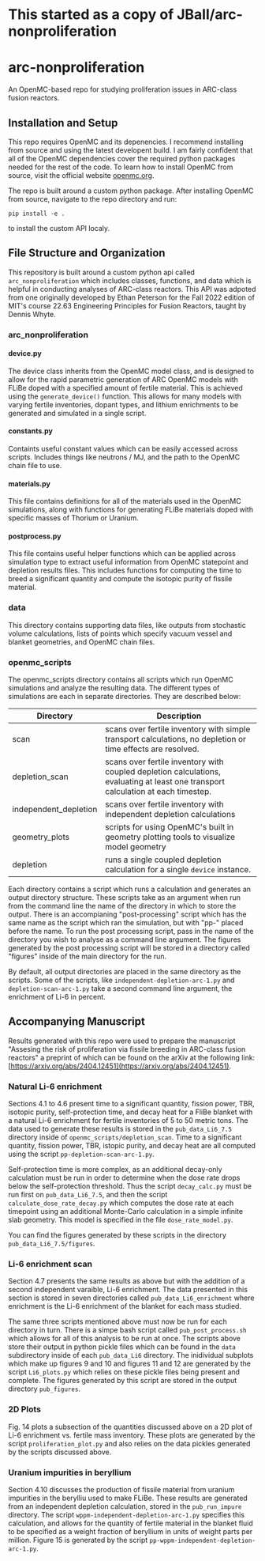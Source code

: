 # This started as a copy of JBall/arc-nonproliferation

# arc-nonproliferation
An OpenMC-based repo for studying proliferation issues in ARC-class fusion reactors.

## Installation and Setup
This repo requires OpenMC and its depenencies. I recommend installing from source and using the latest developent build. I am fairly confident that all of the OpenMC dependencies cover the required python packages needed for the rest of the code. To learn how to install OpenMC from source, visit the official website [openmc.org](https://www.openmc.org).

The repo is built around a custom python package. After installing OpenMC from source, navigate to the repo directory and run:

`pip install -e .`

to install the custom API localy.

## File Structure and Organization

This repository is built around a custom python api called `arc_nonproliferation` which includes classes, functions, and data which is helpful in conducting analyses of ARC-class reactors. This API was adpoted from one originally developed by Ethan Peterson for the Fall 2022 edition of MIT's course 22.63 Engineering Principles for Fusion Reactors, taught by Dennis Whyte.

### arc_nonproliferation

#### device.py
The device class inherits from the OpenMC model class, and is designed to allow for the rapid parametric generation of ARC OpenMC models with FLiBe doped with a specified amount of fertile material. This is achieved using the `generate_device()` function. This allows for many models with varying fertile inventories, dopant types, and lithium enrichments to be generated and simulated in a single script.

#### constants.py

Containts useful constant values which can be easily accessed across scripts. Includes things like neutrons / MJ, and the path to the OpenMC chain file to use.

#### materials.py

This file contains definitions for all of the materials used in the OpenMC simulations, along with functions for generating FLiBe materials doped with specific masses of Thorium or Uranium.

#### postprocess.py

This file contains useful helper functions which can be applied across simulation type to extract useful information from OpenMC statepoint and depletion results files. This includes functions for computing the time to breed a significant quantity and compute the isotopic purity of fissile material.

### data

This directory contains supporting data files, like outputs from stochastic volume calculations, lists of points which specify vacuum vessel and blanket geometries, and OpenMC chain files.

### openmc_scripts
The openmc_scripts directory contains all scripts which run OpenMC simulations and analyze the resulting data. The different types of simulations are each in separate directories. They are described below:

| Directory   | Description |
| ----------- | ----------- |
| scan        | scans over fertile inventory with simple transport calculations, no depletion or time effects are resolved.  |
| depletion_scan   | scans over fertile inventory with coupled depletion calculations, evaluating at least one transport calculation at each timestep.         |
| independent_depletion  | scans over fertile inventory with independent depletion calculations  |
| geometry_plots | scripts for using OpenMC's built in geometry plotting tools to visualize model geometry |
| depletion | runs a single coupled depletion calculation for a single `device` instance. |

Each directory contains a script which runs a calculation and generates an output directory structure. These scripts take as an argument when run from the command line the name of the directory in which to store the output. There is an accompianing "post-processing" script which has the same name as the script which ran the simulation, but with "pp-" placed before the name. To run the post processing script, pass in the name of the directory you wish to analyse as a command line argument. The figures generated by the post processing script will be stored in a directory called "figures" inside of the main directory for the run.

By default, all output directories are placed in the same directory as the scripts. Some of the scripts, like `independent-depletion-arc-1.py` and `depletion-scan-arc-1.py` take a second command line argument, the enrichment of Li-6 in percent.

## Accompanying Manuscript

Results generated with this repo were used to prepare the manuscript "Assesing the risk of proliferation via fissile breeding in ARC-class fusion reactors" a preprint of which can be found on the arXiv at the following link: [https://arxiv.org/abs/2404.12451](https://arxiv.org/abs/2404.12451).

### Natural Li-6 enrichment

Sections 4.1 to 4.6 present time to a significant quantity, fission power, TBR, isotopic purity, self-protection time, and decay heat for a FliBe blanket with a natural Li-6 enrichment for fertile inventories of 5 to 50 metric tons. The data used to generate these results is stored in the `pub_data_Li6_7.5` directory inside of `openmc_scripts/depletion_scan`. Time to a significant quantity, fission power, TBR, istopic purity, and decay heat are all computed using the script `pp-depletion-scan-arc-1.py`. 

Self-protection time is more complex, as an additional decay-only calculation must be run in order to determine when the dose rate drops below the self-protection threshold. Thus the script `decay_calc.py` must be run first on `pub_data_Li6_7.5`, and then the script `calculate_dose_rate_decay.py` which computes the dose rate at each timepoint using an additional Monte-Carlo calculation in a simple infinite slab geometry. This model is specified in the file `dose_rate_model.py`. 

You can find the figures generated by these scripts in the directory `pub_data_Li6_7.5/figures`.

### Li-6 enrichment scan

Section 4.7 presents the same results as above but with the addition of a second independent varaible, Li-6 enrichment. The data presented in this section is stored in seven directories called `pub_data_Li6_enrichment` where enrichment is the Li-6 enrichment of the blanket for each mass studied.

The same three scripts mentioned above must now be run for each directory in turn. There is a simpe bash script called `pub_post_process.sh` which allows for all of this analysis to be run at once. The scripts above store their output in python pickle files which can be found in the `data` subdirectory inside of each `pub_data_Li6` directory. The inidividual subplots which make up figures 9 and 10 and figures 11 and 12 are generated by the script `Li6_plots.py` which relies on these pickle files being present and complete. The figures generated by this script are stored in the output directory `pub_figures`.

### 2D Plots

Fig. 14 plots a subsection of the quantities discussed above on a 2D plot of Li-6 enrichment vs. fertile mass inventory. These plots are generated by the script `proliferation_plot.py` and also relies on the data pickles generated by the scripts discussed above.

### Uranium impurities in beryllium

Section 4.10 discusses the production of fissile material from uranium impurities in the berylliu used to make FLiBe. These results are generated from an independent depletion calculation, stored in the `pub_run_impure` directory. The script `wppm-independent-depletion-arc-1.py` specifies this calculation, and allows for the quantity of fertile material in the blanket fluid to be specified as a weight fraction of beryllium in units of weight parts per million. Figure 15 is generated by the script `pp-wppm-independent-depletion-arc-1.py`.







